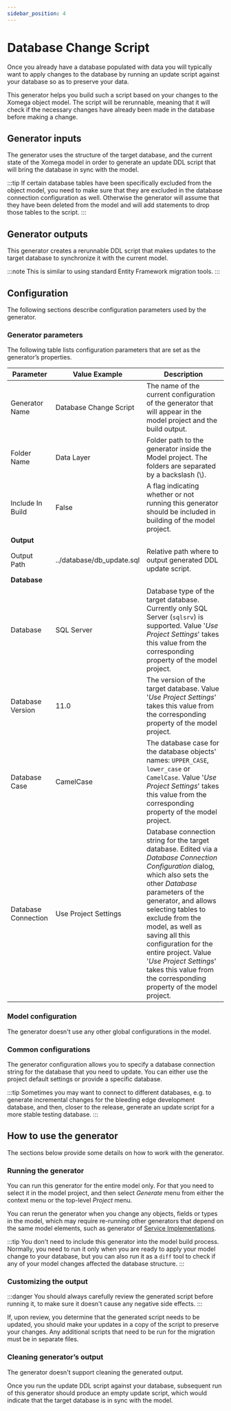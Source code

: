 ```yaml
---
sidebar_position: 4
---
```


# Database Change Script

Once you already have a database populated with data you will typically want to apply changes to the database by running an update script against your database so as to preserve your data.

This generator helps you build such a script based on your changes to the Xomega object model. The script will be rerunnable, meaning that it will check if the necessary changes have already been made in the database before making a change.

## Generator inputs

The generator uses the structure of the target database, and the current state of the Xomega model in order to generate an update DDL script that will bring the database in sync with the model.

:::tip
If certain database tables have been specifically excluded from the object model, you need to make sure that they are excluded in the database connection configuration as well. Otherwise the generator will assume that they have been deleted from the model and will add statements to drop those tables to the script.
:::

## Generator outputs

This generator creates a rerunnable DDL script that makes updates to the target database to synchronize it with the current model. 

:::note
This is similar to using standard Entity Framework migration tools.
:::

## Configuration

The following sections describe configuration parameters used by the generator.

### Generator parameters

The following table lists configuration parameters that are set as the generator’s properties.

|Parameter|Value Example|Description|
|-|-|-|
|Generator Name|Database Change Script|The name of the current configuration of the generator that will appear in the model project and the build output.|
|Folder Name|Data Layer|Folder path to the generator inside the Model project. The folders are separated by a backslash (\\).|
|Include In Build|False|A flag indicating whether or not running this generator should be included in building of the model project.|
|**Output**|
|Output Path|../database/db_update.sql|Relative path where to output generated DDL update script.|
|**Database**|
|Database|SQL Server|Database type of the target database. Currently only SQL Server (`sqlsrv`) is supported. Value '*Use Project Settings*' takes this value from the corresponding property of the model project.|
|Database Version|11.0|The version of the target database. Value '*Use Project Settings*' takes this value from the corresponding property of the model project.|
|Database Case|CamelCase|The database case for the database objects' names: `UPPER_CASE`, `lower_case` or `CamelCase`. Value '*Use Project Settings*' takes this value from the corresponding property of the model project.|
|Database Connection|Use Project Settings|Database connection string for the target database. Edited via a *Database Connection Configuration* dialog, which also sets the other *Database* parameters of the generator, and allows selecting tables to exclude from the model, as well as saving all this configuration for the entire project. Value '*Use Project Settings*' takes this value from the corresponding property of the model project.|

### Model configuration

The generator doesn't use any other global configurations in the model.

### Common configurations

The generator configuration allows you to specify a database connection string for the database that you need to update. You can either use the project default settings or provide a specific database.

:::tip
Sometimes you may want to connect to different databases, e.g. to generate incremental changes for the bleeding edge development database, and then, closer to the release, generate an update script for a more stable testing database.
:::

## How to use the generator

The sections below provide some details on how to work with the generator.

### Running the generator

You can run this generator for the entire model only. For that you need to select it in the model project, and then select *Generate* menu from either the context menu or the top-level *Project* menu.

You can rerun the generator when you change any objects, fields or types in the model, which may require re-running other generators that depend on the same model elements, such as generator of [Service Implementations](../services/service-impl.md).

:::tip
You don't need to include this generator into the model build process. Normally, you need to run it only when you are ready to apply your model change to your database, but you can also run it as a `diff` tool to check if any of your model changes affected the database structure.
:::

### Customizing the output

:::danger
You should always carefully review the generated script before running it, to make sure it doesn't cause any negative side effects.
:::

If, upon review, you determine that the generated script needs to be updated, you should make your updates in a copy of the script to preserve your changes. Any additional scripts that need to be run for the migration must be in separate files.

### Cleaning generator’s output

The generator doesn't support cleaning the generated output.

Once you run the update DDL script against your database, subsequent run of this generator should produce an empty update script, which would indicate that the target database is in sync with the model.